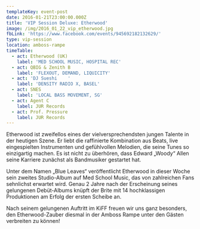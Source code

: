 ```yaml
---
templateKey: event-post
date: 2016-01-21T23:00:00.000Z
title: 'VIP Session Deluxe: Etherwood'
image: /img/2016_01_22_vip_etherwood.jpg
fbLink: 'https://www.facebook.com/events/945692182132629/'
type: vip-session
location: amboss-rampe
timeTable:
  - act: Etherwood (UK)
    label: 'MED SCHOOL MUSIC, HOSPITAL REC'
  - act: QBIG & Zenith B
    label: 'FLEXOUT, DEMAND, LIQUICITY'
  - act: 'DJ Sueshi    '
    label: 'DENSITY RADIO X, BASEL'
  - act: SNES
    label: 'LOCAL BASS MOVEMENT, SG'
  - act: Agent C
    label: JUR Records
  - act: Prof. Pressure
    label: JUR Records
---
```

Etherwood ist zweifellos eines der vielversprechendsten jungen Talente in der heutigen Szene. Er liebt die raffinierte Kombination aus Beats, live eingespielten Instrumenten und gefühlvollen Melodien, die seine Tunes so einzigartig machen. Es ist nicht zu überhören, dass Edward „Woody“ Allen seine Karriere zunächst als Bandmusiker gestartet hat.

Unter dem Namen „Blue Leaves“ veröffentlicht Etherwood in dieser Woche sein zweites Studio-Album auf Med School Music, das von zahlreichen Fans sehnlichst erwartet wird. Genau 2 Jahre nach der Erscheinung seines gelungenen Debüt-Albums knüpft der Brite mit 14 hochklassigen Produktionen am Erfolg der ersten Scheibe an.

Nach seinem gelungenen Auftritt im KiFF freuen wir uns ganz besonders, den Etherwood-Zauber diesmal in der Amboss Rampe unter den Gästen verbreiten zu können!
